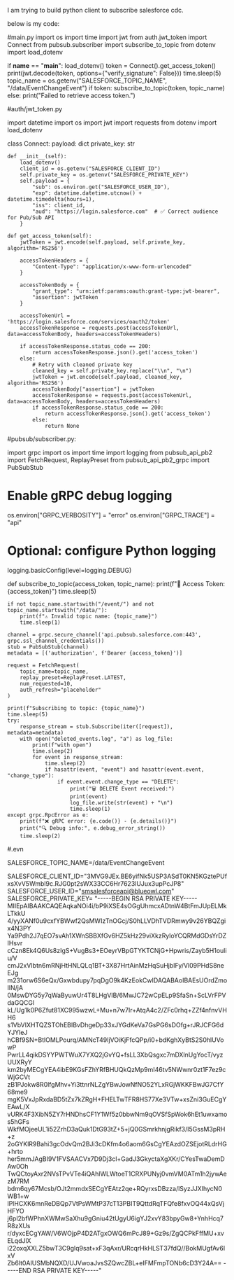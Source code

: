 I am trying to build python client to subscribe salesforce cdc.

below is my code:

#main.py
import os
import time
import jwt
from auth.jwt_token import Connect
from pubsub.subscriber import subscribe_to_topic
from dotenv import load_dotenv

if __name__ == "__main__":
    load_dotenv()
    token = Connect().get_access_token()
    print(jwt.decode(token, options={"verify_signature": False}))
    time.sleep(5)
    topic_name = os.getenv("SALESFORCE_TOPIC_NAME", "/data/EventChangeEvent")
    if token:
        subscribe_to_topic(token, topic_name)
    else:
        print("Failed to retrieve access token.")

#auth/jwt_token.py

import datetime
import os
import jwt
import requests
from dotenv import load_dotenv

class Connect:
    payload: dict
    private_key: str

    def __init__(self):
        load_dotenv()
        client_id = os.getenv("SALESFORCE_CLIENT_ID")
        self.private_key = os.getenv("SALESFORCE_PRIVATE_KEY")
        self.payload = {
            "sub": os.environ.get("SALESFORCE_USER_ID"),
            "exp": datetime.datetime.utcnow() + datetime.timedelta(hours=1),
            "iss": client_id,
            "aud": "https://login.salesforce.com"  # ✅ Correct audience for Pub/Sub API
        }

    def get_access_token(self):
        jwtToken = jwt.encode(self.payload, self.private_key, algorithm='RS256')

        accessTokenHeaders = {
            "Content-Type": "application/x-www-form-urlencoded"
        }

        accessTokenBody = {
            "grant_type": "urn:ietf:params:oauth:grant-type:jwt-bearer",
            "assertion": jwtToken
        }

        accessTokenUrl = 'https://login.salesforce.com/services/oauth2/token'
        accessTokenResponse = requests.post(accessTokenUrl, data=accessTokenBody, headers=accessTokenHeaders)

        if accessTokenResponse.status_code == 200:
            return accessTokenResponse.json().get('access_token')
        else:
            # Retry with cleaned private key
            cleaned_key = self.private_key.replace("\\n", "\n")
            jwtToken = jwt.encode(self.payload, cleaned_key, algorithm='RS256')
            accessTokenBody["assertion"] = jwtToken
            accessTokenResponse = requests.post(accessTokenUrl, data=accessTokenBody, headers=accessTokenHeaders)
            if accessTokenResponse.status_code == 200:
                return accessTokenResponse.json().get('access_token')
            else:
                return None

#pubsub/subscriber.py:

import grpc
import os
import time
import logging
from pubsub_api_pb2 import FetchRequest, ReplayPreset
from pubsub_api_pb2_grpc import PubSubStub

# Enable gRPC debug logging
os.environ["GRPC_VERBOSITY"] = "error"
os.environ["GRPC_TRACE"] = "api"

# Optional: configure Python logging
logging.basicConfig(level=logging.DEBUG)

def subscribe_to_topic(access_token, topic_name):
    print(f"🔐 Access Token: {access_token}")
    time.sleep(5)

    if not topic_name.startswith("/event/") and not topic_name.startswith("/data/"):
        print(f"⚠️ Invalid topic name: {topic_name}")
        time.sleep(1)

    channel = grpc.secure_channel('api.pubsub.salesforce.com:443', grpc.ssl_channel_credentials())
    stub = PubSubStub(channel)
    metadata = [('authorization', f'Bearer {access_token}')]

    request = FetchRequest(
        topic_name=topic_name,
        replay_preset=ReplayPreset.LATEST,
        num_requested=10,
        auth_refresh="placeholder"
    )

    print(f"Subscribing to topic: {topic_name}")
    time.sleep(5)
    try:
        response_stream = stub.Subscribe(iter([request]), metadata=metadata)
        with open("deleted_events.log", "a") as log_file:
            print(f"with open")
            time.sleep(2)
            for event in response_stream:
                time.sleep(2)
                if hasattr(event, "event") and hasattr(event.event, "change_type"):
                    if event.event.change_type == "DELETE":
                        print("🗑️ DELETE Event received:")
                        print(event)
                        log_file.write(str(event) + "\n")
                        time.sleep(1)
    except grpc.RpcError as e:
        print(f"❌ gRPC error: {e.code()} - {e.details()}")
        print("🔍 Debug info:", e.debug_error_string())
        time.sleep(2)

#.evn


SALESFORCE_TOPIC_NAME=/data/EventChangeEvent

SALESFORCE_CLIENT_ID="3MVG9JEx.BE6yifNk5USP3ASdT0KN5KGztePUfxsXvV5Wmbl9c.RJG0pt2sWX33CC6Hr7623lUJux3upPcJP8"
SALESFORCE_USER_ID="smsalesforceapi@blueowl.com"
SALESFORCE_PRIVATE_KEY= "-----BEGIN RSA PRIVATE KEY-----
MIIEpAIBAAKCAQEAqkaNOi4i/bP9iXSE4sOGgUhmcxADtnW4BtFmJUpELMkLTkkU
4/yyXANf0u9cxfYBWwf2QsMWIzTnOGcj/S0hLLVDhTVDRmwy9v26YBQZgix4N3PY
Ya9Pdh2J7qEO7svAh1XWnSBBXfGv6HZ5kHz29viXkzRyloYCQRMdGDsYrDZIHsvr
cCzn8Ek4Q6Us8zIgS+VugBs3+EOeyrVBpGTYKTCNjG+Hpwris/Zayb5H1ouliu/V
cmJ2xVIbtn6mRNjHtHNLQLq1BT+3X87HrtAinMzHqSuHjbIFy/Vl09PHdS8neEJg
m231orw6S6eQx/Gxwbdupy7pqDgO9k4KzEokCwIDAQABAoIBAEsUOrdZmoIlN/jA
0MswDYG5y7qWaByuwUr4T8LHgVIB/6MwJC72wCpELp9SfaSn+ScLVrFPVdaGQCGl
kL/Ug1k0P6Zfut81XC995wzwL+Mu+n7w7Ir+AtqA4c2/ZFc0rhq+ZZf4nfnvVHH6
s1VbVIXHTQZSTOhEBIBvDhgeDp33xJYGdKeVa7GsPG6sDOfg+rJRJCFG6dYJYleJ
hCBf9SN+BtlOMLPourq/AMNcT49IjVOiKjFfcQPp/i0+bdKghXyBtS2S0hlUVowP
PwrLL4qikDSYYPWTWuX7YXQ2jGvYQ+fsLL3XbQsgxc7mDXlnUgYocT/vyzUUXRyY
km2byMECgYEA4ibE9KGsFZhYRfBHUQkQzMp9mI46tv5NWwnr0zt1F7ez9cWjGCVt
zB1PJokw8R0lfgMhv+Yi3ttnrNLZgYBwJowNfNO52YLxRGjWKKFBwJG7CfY68me9
mgK5VxJpRxdaBD5tZx7kZRgH+FHELTwTFR8HS77Xe3VTw+xsZni3GuECgYEAwL/X
vURK4F3XibN5ZY7rHNDhsCF1Y1Wf5z0bbwNm9qOVSfSpWok6hEt1uwxamos5hGFs
WkfMOjeeUL1i52ZrhD3aQuk1DtG93tZ+5+jQ0GSmrkhnjgRikf3/I5GssM3pRH+z
2oGYKlR9Bahi3gcOdvQm2BJi3cDKfm4o6aom6GsCgYEAzdOZSEjotRLdrHG+hrto
her5mmJAgBI9V1FVSAACVx7D9Dj3cl+GadJ3GkyctaXgXKr/CYesTwaDemDAw0Oh
TwQCtoyAxr2NVsTPvVTe4iQAhlWLWtoeT1CRXPUNyj0vmVM0ATm1h2jywAezM7RM
bdm6qy67Mcsb/OJt2mmdxSECgYEAtz2qe+RQyrxsDBzza/lSyzJJXIhycN0WB1+w
lPlHCXK6mnReDBQp7VtPsWMtP37cT13PBIT9QttdRqTFQfe8fxvOQ44xQsVjHFYO
j6pl2bfWPhnXWMwSaXhu9gGniu42tUgyU6igYJ2xvY83bpyGw8+YnhHcq7R8zXUs
r/dyxcECgYAW/V6WOjpP4D2ATgxOWQ6mPcJ89+Gz9s/ZgQCPkFffMU+xvELqdJlX
i22oxqXXLZ5bwT3C9glq9sat+xF3qAxr/URcqrHkHLST37fdQ//BokMUgfAv6lxV
Zb6lt0AIUSMbNQXD/UJVwoaJvsSZQwcZBL+eIFMFmpTONb6cD3Y24A==
-----END RSA PRIVATE KEY-----"
